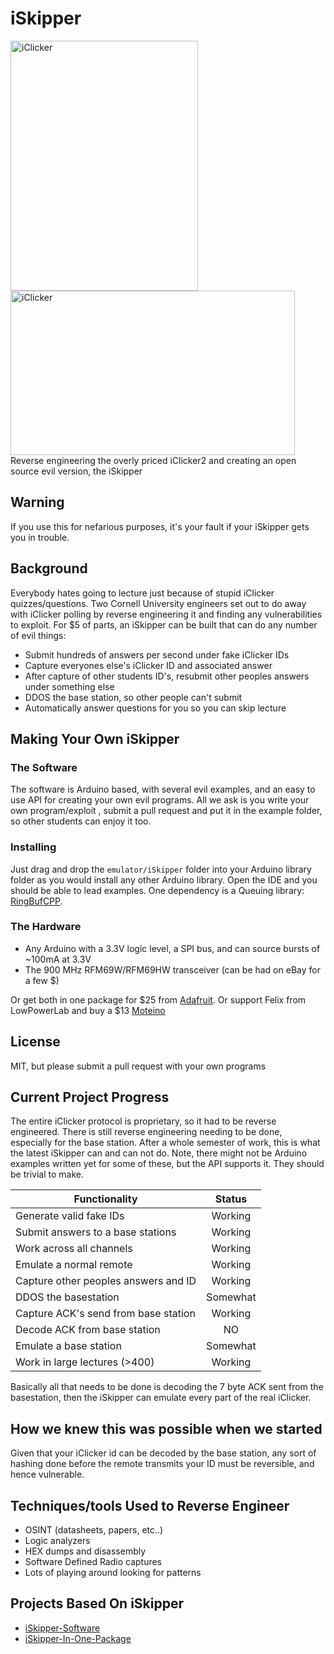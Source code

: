 # iSkipper
<img src="https://github.com/wizard97/iSkipper/blob/master/pics/IMG_20170425_002113.jpg?raw=true" alt="iClicker" width="300" height="400">
<img src="https://github.com/wizard97/iSkipper/blob/master/pics/96_8MS_AA_a.png" alt="iClicker" width="455" height="263">
Reverse engineering the overly priced iClicker2 and creating an open source evil version, the iSkipper


## Warning
If you use this for nefarious purposes, it's your fault if your iSkipper gets you in trouble.

## Background
Everybody hates going to lecture just because of stupid iClicker quizzes/questions.
Two Cornell University engineers set out to do away with iClicker polling by reverse engineering it
and finding any vulnerabilities to exploit. For $5 of parts, an iSkipper can be built that
can do any number of evil things:
* Submit hundreds of answers per second under fake iClicker IDs
* Capture everyones else's iClicker ID and associated answer
* After capture of other students ID's, resubmit other peoples answers under something else
* DDOS the base station, so other people can't submit
* Automatically answer questions for you so you can skip lecture


## Making Your Own iSkipper

### The Software
The software is Arduino based, with several evil examples, and an easy to use API
for creating your own evil programs. All we ask is you write your own program/exploit
, submit a pull request and put it in the example folder, so other students can enjoy it too.

### Installing
Just drag and drop the `emulator/iSkipper` folder into your Arduino library folder as you
would install any other Arduino library. Open the IDE and you should be able to lead examples.
One dependency is a Queuing library: [RingBufCPP](https://github.com/wizard97/Embedded_RingBuf_CPP).

### The Hardware
* Any Arduino with a 3.3V logic level, a SPI bus, and can source bursts of ~100mA at 3.3V
* The 900 MHz RFM69W/RFM69HW transceiver (can be had on eBay for a few $)

Or get both in one package for $25 from [Adafruit](https://learn.adafruit.com/adafruit-feather-m0-radio-with-rfm69-packet-radio/overview).
Or support Felix from LowPowerLab and buy a $13 [Moteino](https://lowpowerlab.com/shop/product/99)

## License
MIT, but please submit a pull request with your own programs

## Current Project Progress
The entire iClicker protocol is proprietary, so it had to be reverse engineered.
There is still reverse engineering needing to be done, especially for the base station.
After a whole semester of work, this is what the latest iSkipper can and can not do.
Note, there might not be Arduino examples written yet for some of these, but the API supports it. They should
be trivial to make.

| Functionality                        | Status           
| ------------------------------------ |:-------------:|
| Generate valid fake IDs              | Working       |
| Submit answers to a base stations    | Working       |
| Work across all channels             | Working       |
| Emulate a normal remote              | Working       |
| Capture other peoples answers and ID | Working       |
| DDOS the basestation                 | Somewhat      |
| Capture ACK's send from base station | Working       |
| Decode ACK from base station         | NO            |
| Emulate a base station               | Somewhat      |
| Work in large lectures  (>400)       | Working       |

Basically all that needs to be done is decoding the 7 byte ACK sent from the basestation,
then the iSkipper can emulate every part of the real iClicker.


## How we knew this was possible when we started
Given that your iClicker id can be decoded by the base station, any sort of hashing
done before the remote transmits your ID must be reversible, and hence vulnerable.

## Techniques/tools Used to Reverse Engineer
* OSINT (datasheets, papers, etc..)
* Logic analyzers
* HEX dumps and disassembly
* Software Defined Radio captures
* Lots of playing around looking for patterns

## Projects Based On iSkipper
* [iSkipper-Software](https://github.com/charlescao460/iSkipper-Software)
* [iSkipper-In-One-Package](https://github.com/charlescao460/iSkipper-In-One-Package)
